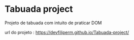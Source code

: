 # Tabuada project
 Projeto de tabuada com intuito de praticar DOM 

 url do projeto : https://devfiliperm.github.io/Tabuada-project/
